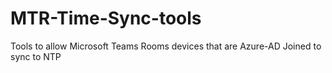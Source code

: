 # MTR-Time-Sync-tools
Tools to allow Microsoft Teams Rooms devices that are Azure-AD Joined to sync to NTP
